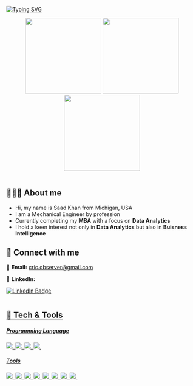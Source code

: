 [![Typing SVG](https://readme-typing-svg.herokuapp.com?font=Fira+Code&pause=1000&color=0F12F7&random=false&width=435&lines=Hello+%26+Welcome+%F0%9F%98%8A%F0%9F%91%8B)](https://git.io/typing-svg)
<div id="header" align="center">
  <img src="https://media.giphy.com/media/QX15lZJbifeQPzcNDt/giphy.gif" width="200"/> 
  <img src="https://media.giphy.com/media/QX15lZJbifeQPzcNDt/giphy.gif" width="200"/> 
 <img src="https://media.giphy.com/media/QX15lZJbifeQPzcNDt/giphy.gif" width="200"/>
 </div>
<br>

## 🙋🏻‍♂️ About me
- Hi, my name is Saad Khan from Michigan, USA
- I am a Mechanical Engineer by profession
- Currently completing my **MBA** with a focus on **Data Analytics**
- I hold a keen interest not only in **Data Analytics** but also in **Buisness Intelligence**

## 👥 Connect with me
📩 **Email:** cric.observer@gmail.com
<br>

💼 **LinkedIn:** <div id="badges">
  <a href="https://www.linkedin.com/in/saad-khan-4a5312153/">
  <img src="https://img.shields.io/badge/LinkedIn-blue?style=for-the-badge&logo=linkedin&logoColor=white" alt="LinkedIn Badge"/>
</div>
<img src="https://komarev.com/ghpvc/?username=skhan060&style=flat-square&color=red" alt=""/">

## 🔧 Tech & Tools 
##### Programming Language
<img src="https://img.shields.io/badge/C%2B%2B-00599C?style=for-the-badge&logo=c%2B%2B&logoColor=white">&nbsp;
<img src="https://img.shields.io/badge/Python-73F3FFFF?style=for-the-badge&logo=python&logoColor=ffde57">&nbsp;
<img src="https://img.shields.io/badge/R-876DC3?style=for-the-badge&logo=r&logoColor=red">&nbsp;
<img src="https://img.shields.io/badge/BigQuery-SQL-F7A41D?style=for-the-badge=zig&logoColor=white">&nbsp;

##### Tools
<div>
  <img src="https://img.shields.io/badge/Tableau-249DA9?style=for-the-badge&logo=Tableau&logoColor=white">&nbsp;
  <img src="https://img.shields.io/badge/Microsoft_PowerPoint-d04423?style=for-the-badge&logo=microsoft-powerpoint&logoColor=white">&nbsp;
  <img src="https://img.shields.io/badge/Microsoft_Excel-1d6f42?style=for-the-badge&logo=microsoft-excel&logoColor=white">&nbsp;
  <img src="https://img.shields.io/badge/Google%20Sheets-34A853?style=for-the-badge&logo=google-sheets&logoColor=white">&nbsp;
   <img src="https://img.shields.io/badge/Microsoft_Word-2B579A?style=for-the-badge&logo=microsoft-word&logoColor=white">&nbsp;
   <img src="https://img.shields.io/badge/GitHub-100000?style=for-the-badge&logo=github&logoColor=white">&nbsp;
  <img src="https://img.shields.io/badge/Google_BigQuery-4285F4?style=for-the-badge&logo=google-bigquery&logoColor=white">&nbsp;
   <img src="https://img.shields.io/badge/MATLAB-49c3c3?style=for-the-badge&logo=Matlab&logoColor=white">&nbsp;
   



<!---
skhan060/skhan060 is a ✨ special ✨ repository because its `README.md` (this file) appears on your GitHub profile.
You can click the Preview link to take a look at your changes.
--->
